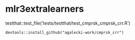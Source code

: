 
# mlr3extralearners

testthat::test_file('tests/testthat/test_cmprsk_cmprsk_crr.R')

```
devtools::install_github("agalecki-work/cmprsk_crr")
```